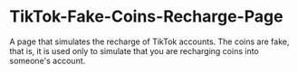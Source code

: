 # TikTok-Fake-Coins-Recharge-Page
A page that simulates the recharge of TikTok accounts. The coins are fake, that is, it is used only to simulate that you are recharging coins into someone's account.
